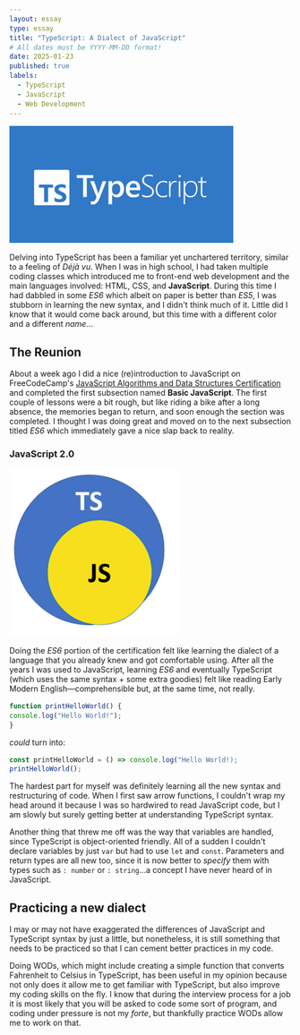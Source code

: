 ```yaml
---
layout: essay
type: essay
title: "TypeScript: A Dialect of JavaScript"
# All dates must be YYYY-MM-DD format!
date: 2025-01-23
published: true
labels:
  - TypeScript
  - JavaScript
  - Web Development
---
```


<img width="400px" class="rounded float-start pe-4" src="../img/typescript logo.png">

Delving into TypeScript has been a familiar yet unchartered territory, similar to a feeling of *Déjà vu*. When I was in high school, I had taken multiple coding classes which introduced me to front-end web development and the main languages involved: HTML, CSS, and **JavaScript**. During this time I had dabbled in some *ES6* which albeit on paper is better than *ES5*, I was stubborn in learning the new syntax, and I didn't think much of it. Little did I know that it would come back around, but this time with a different color and a different *name*... 

## The Reunion

About a week ago I did a nice (re)introduction to JavaScript on FreeCodeCamp's [JavaScript Algorithms and Data Structures Certification](https://www.freecodecamp.org/learn/javascript-algorithms-and-data-structures/) and completed the first subsection named **Basic JavaScript**. The first couple of lessons were a bit rough, but like riding a bike after a long absence, the memories began to return, and soon enough the section was completed. I thought I was doing great and moved on to the next subsection titled *ES6* which immediately gave a nice slap back to reality.

### JavaScript 2.0

<img width = "300px" class = "float-right" src = "../img/ts-js.png">

Doing the *ES6* portion of the certification felt like learning the dialect of a language that you already knew and got comfortable using. After all the years I was used to JavaScript, learning *ES6* and eventually TypeScript (which uses the same syntax + some extra goodies) felt like reading Early Modern English—comprehensible but, at the same time, not really.
```javascript
function printHelloWorld() {
console.log("Hello World!");
}
```
*could* turn into:
```javascript
const printHelloWorld = () => console.log("Hello World!);
printHelloWorld();
```
The hardest part for myself was definitely learning all the new syntax and restructuring of code. When I first saw arrow functions, I couldn't wrap my head around it because I was so hardwired to read JavaScript code, but I am slowly but surely getting better at understanding TypeScript syntax. 

Another thing that threw me off was the way that variables are handled, since TypeScript is object-oriented friendly. All of a sudden I couldn't declare variables by just `var` but had to use `let` and `const`. Parameters and return types are all new too, since it is now better to *specify* them with types such as `: number` or `: string`...a concept I have never heard of in JavaScript.


## Practicing a new dialect

I may or may not have exaggerated the differences of JavaScript and TypeScript syntax by just a little, but nonetheless, it is still something that needs to be practiced so that I can cement better practices in my code.

Doing WODs, which might include creating a simple function that converts Fahrenheit to Celsius in TypeScript, has been useful in my opinion because not only does it allow me to get familiar with TypeScript, but also improve my coding skills on the fly. I know that during the interview process for a job it is most likely that you will be asked to code some sort of program, and coding under pressure is not my *forte*, but thankfully practice WODs allow me to work on that.
